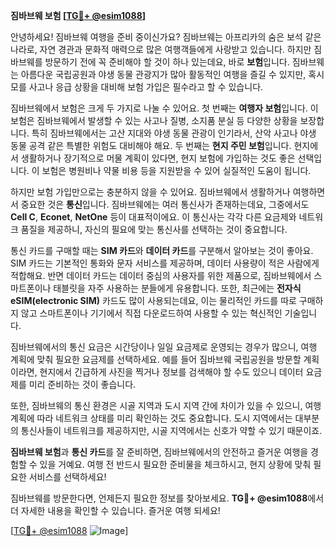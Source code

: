 **짐바브웨 보험 [[TG💪+ @esim1088](https://t.me/s/esim1088)]**

안녕하세요! 짐바브웨 여행을 준비 중이신가요? 짐바브웨는 아프리카의 숨은 보석 같은 나라로, 자연 경관과 문화적 매력으로 많은 여행객들에게 사랑받고 있습니다. 하지만 짐바브웨를 방문하기 전에 꼭 준비해야 할 것이 하나 있는데요, 바로 **보험**입니다. 짐바브웨는 아름다운 국립공원과 야생 동물 관광지가 많아 활동적인 여행을 즐길 수 있지만, 혹시 모를 사고나 응급 상황을 대비해 보험 가입은 필수라고 할 수 있습니다.

짐바브웨에서 보험은 크게 두 가지로 나눌 수 있어요. 첫 번째는 **여행자 보험**입니다. 이 보험은 짐바브웨에서 발생할 수 있는 사고나 질병, 소지품 분실 등 다양한 상황을 보장합니다. 특히 짐바브웨에서는 고산 지대와 야생 동물 관광이 인기라서, 산악 사고나 야생 동물 공격 같은 특별한 위험도 대비해야 해요. 두 번째는 **현지 주민 보험**입니다. 현지에서 생활하거나 장기적으로 머물 계획이 있다면, 현지 보험에 가입하는 것도 좋은 선택입니다. 이 보험은 병원비나 약물 비용 등을 지원받을 수 있어 실질적인 도움이 됩니다.

하지만 보험 가입만으로는 충분하지 않을 수 있어요. 짐바브웨에서 생활하거나 여행하면서 중요한 것은 **통신**입니다. 짐바브웨에는 여러 통신사가 존재하는데요, 그중에서도 **Cell C**, **Econet**, **NetOne** 등이 대표적이에요. 이 통신사는 각각 다른 요금제와 네트워크 품질을 제공하니, 자신의 필요에 맞는 통신사를 선택하는 것이 중요합니다.

통신 카드를 구매할 때는 **SIM 카드**와 **데이터 카드**를 구분해서 알아보는 것이 좋아요. SIM 카드는 기본적인 통화와 문자 서비스를 제공하며, 데이터 사용량이 적은 사람에게 적합해요. 반면 데이터 카드는 데이터 중심의 사용자를 위한 제품으로, 짐바브웨에서 스마트폰이나 태블릿을 자주 사용하는 분들에게 유용합니다. 또한, 최근에는 **전자식 eSIM(electronic SIM)** 카드도 많이 사용되는데요, 이는 물리적인 카드를 따로 구매하지 않고 스마트폰이나 기기에서 직접 다운로드하여 사용할 수 있는 혁신적인 기술입니다.

짐바브웨에서의 통신 요금은 시간당이나 일일 요금제로 운영되는 경우가 많으니, 여행 계획에 맞춰 필요한 요금제를 선택하세요. 예를 들어 짐바브웨 국립공원을 방문할 계획이라면, 현지에서 긴급하게 사진을 찍거나 정보를 검색해야 할 수도 있으니 데이터 요금제를 미리 준비하는 것이 좋습니다.

또한, 짐바브웨의 통신 환경은 시골 지역과 도시 지역 간에 차이가 있을 수 있으니, 여행 계획에 따라 네트워크 상태를 미리 확인하는 것도 중요합니다. 도시 지역에서는 대부분의 통신사들이 네트워크를 제공하지만, 시골 지역에서는 신호가 약할 수 있기 때문이죠.

**짐바브웨 보험**과 **통신 카드**를 잘 준비하면, 짐바브웨에서의 안전하고 즐거운 여행을 경험할 수 있을 거예요. 여행 전 반드시 필요한 준비물을 체크하시고, 현지 상황에 맞춰 필요한 서비스를 선택하세요!

짐바브웨를 방문한다면, 언제든지 필요한 정보를 찾아보세요. **TG💪+ @esim1088**에서 더 자세한 내용을 확인할 수 있습니다. 즐거운 여행 되세요!

[[TG💪+ @esim1088](https://t.me/s/esim1088) ![Image](https://i.postimg.cc/Y0z9fWf4/image.png)]